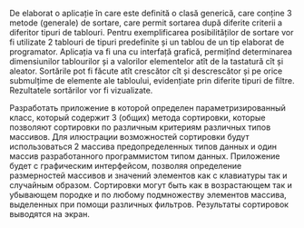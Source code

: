 De elaborat o aplicație în care este definită o clasă generică, care conține 3 metode (generale) de sortare, care permit sortarea după diferite criterii a diferitor tipuri de tablouri. Pentru exemplificarea posibilităților de sortare vor fi utilizate 2 tablouri de tipuri predefinite și un tablou de un tip elaborat de programator. Aplicația va fi una cu interfață grafică, permițînd determinarea dimensiunilor tablourilor și a valorilor elementelor atît de la tastatură cît și aleator. Sortările pot fi făcute atît crescător cît și descrescător și pe orice submulțime de elemente ale tabloului, evidențiate prin diferite tipuri de filtre. Rezultatele sortărilor vor fi vizualizate.

Разработать приложение в которой определен параметризированный класс, который содержит 3 (общих) метода сортировки, которые позволяют сортировки по различным критериям различных типов массивов. Для илюстрации возможностей сортировки будут использоваться 2 массива предопределенных типов данных и один массив разработанного программистом типом данных. Приложение будет с графическим интерфейсом, позволяя определение размерностей массивов и значений элементов как с клавиатуры так и случайным образом. Сортировки могут быть как в возрастающем так и убывающем породке и по любому подмножеству элементов массива, выделенных при помощи различных фильтров. Результаты сортировок выводятся на экран.

